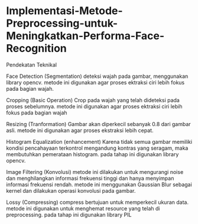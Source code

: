 # Implementasi-Metode-Preprocessing-untuk-Meningkatkan-Performa-Face-Recognition

Pendekatan Teknikal

Face Detection (Segmentation)
deteksi wajah pada gambar, menggunakan library opencv. metode ini digunakan agar proses ektraksi ciri lebih fokus pada bagian wajah.

Cropping (Basic Operation)
Crop pada wajah yang telah dideteksi pada proses sebelumnya. metode ini digunakan agar proses ektraksi ciri lebih fokus pada bagian wajah

Resizing (Tranformation)
Gambar akan diperkecil sebanyak 0.8 dari gambar asli. metode ini digunakan agar proses ekstraksi lebih cepat. 

Histogram Equalization (enhancement)
Karena tidak semua gambar memiliki kondisi pencahayaan terkontrol mengandung kontras yang seragam, maka membutuhkan pemerataan histogram. pada tahap ini digunakan library opencv.

Image Filtering (Konvolusi)
metode ini dilakukan untuk mengurangi noise dan menghilangkan informasi frekuensi tinggi dan hanya menyimpan informasi frekuensi rendah.  metode ini menggunakan Gaussian Blur sebagai kernel dan dilakukan operasi konvolusi pada gambar.

Lossy (Compressing)
compress bertujuan untuk memperkecil ukuran data. metode ini digunakan untuk menghemat resource yang telah di preprocessing. pada tahap ini digunakan library PIL

